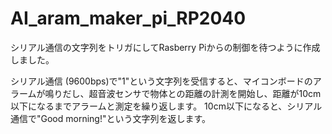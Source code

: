 # AI_aram_maker_pi_RP2040

シリアル通信の文字列をトリガにしてRasberry Piからの制御を待つように作成しました。

シリアル通信 (9600bps)で"1"という文字列を受信すると、マイコンボードのアラームが鳴りだし、超音波センサで物体との距離の計測を開始し、距離が10cm以下になるまでアラームと測定を繰り返します。
10cm以下になると、シリアル通信で"Good morning!"という文字列を返します。

